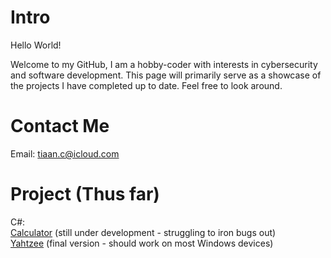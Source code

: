 # Intro
Hello World!

Welcome to my GitHub, I am a hobby-coder with interests in cybersecurity and software development. This page will primarily serve as a showcase of the projects I have completed up to date. Feel free to look around.

# Contact Me
Email: tiaan.c@icloud.com

# Project (Thus far)

C#:<br>
[Calculator](https://github.com/tiaan-coetzee/C-Calculator.git) (still under development - struggling to iron bugs out)<br>
[Yahtzee](https://github.com/tiaan-coetzee/Yahtzee/releases/tag/v1.0.0) (final version - should work on most Windows devices)<br>

